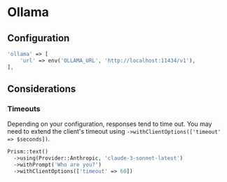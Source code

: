 # Ollama
## Configuration

```php
'ollama' => [
    'url' => env('OLLAMA_URL', 'http://localhost:11434/v1'),
],
```
## Considerations
### Timeouts

Depending on your configuration, responses tend to time out. You may need to extend the client's timeout using `->withClientOptions(['timeout' => $seconds])`.

```php
Prism::text()
  ->using(Provider::Anthropic, 'claude-3-sonnet-latest')
  ->withPrompt('Who are you?')
  ->withClientOptions(['timeout' => 60])
```
